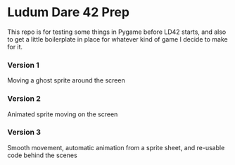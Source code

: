# Ludum Dare 42 Prep

This repo is for testing some things in Pygame before LD42 starts, and also 
to get a little boilerplate in place for whatever kind of game I decide to 
make for it.

### Version 1
Moving a ghost sprite around the screen  

### Version 2
Animated sprite moving on the screen  

### Version 3
Smooth movement, automatic animation from a sprite sheet, and re-usable code 
behind the scenes  
